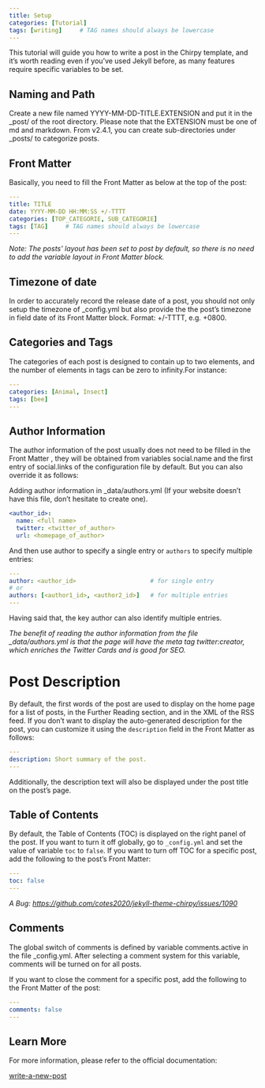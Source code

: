 ```yaml
---
title: Setup
categories: [Tutorial]
tags: [writing]     # TAG names should always be lowercase
---
```

This tutorial will guide you how to write a post in the Chirpy template, and it’s worth reading even if you’ve used Jekyll before, as many features require specific variables to be set.

## Naming and Path
Create a new file named YYYY-MM-DD-TITLE.EXTENSION and put it in the _post/ of the root directory. Please note that the EXTENSION must be one of md and markdown. From v2.4.1, you can create sub-directories under _posts/ to categorize posts.

## Front Matter
Basically, you need to fill the Front Matter as below at the top of the post:

```yaml
---
title: TITLE
date: YYYY-MM-DD HH:MM:SS +/-TTTT
categories: [TOP_CATEGORIE, SUB_CATEGORIE]
tags: [TAG]     # TAG names should always be lowercase
---
```
*Note: The posts’ layout has been set to post by default, so there is no need to add the variable layout in Front Matter block.*

## Timezone of date
In order to accurately record the release date of a post, you should not only setup the timezone of _config.yml but also provide the the post’s timezone in field date of its Front Matter block. Format: +/-TTTT, e.g. +0800.

## Categories and Tags
The categories of each post is designed to contain up to two elements, and the number of elements in tags can be zero to infinity.For instance:

```yaml
---
categories: [Animal, Insect]
tags: [bee]
---
```
## Author Information
The author information of the post usually does not need to be filled in the Front Matter , they will be obtained from variables social.name and the first entry of social.links of the configuration file by default. But you can also override it as follows:

Adding author information in _data/authors.yml (If your website doesn’t have this file, don’t hesitate to create one).

```yaml
<author_id>:
  name: <full name>
  twitter: <twitter_of_author>
  url: <homepage_of_author>
```
And then use author to specify a single entry or `authors` to specify multiple entries:

```yaml
---
author: <author_id>                     # for single entry
# or
authors: [<author1_id>, <author2_id>]   # for multiple entries
---
````
Having said that, the key author can also identify multiple entries.

*The benefit of reading the author information from the file _data/authors.yml is that the page will have the meta tag twitter:creator, which enriches the Twitter Cards and is good for SEO.*

# Post Description
By default, the first words of the post are used to display on the home page for a list of posts, in the Further Reading section, and in the XML of the RSS feed. If you don’t want to display the auto-generated description for the post, you can customize it using the `description` field in the Front Matter as follows:

```yaml
---
description: Short summary of the post.
---
```
Additionally, the description text will also be displayed under the post title on the post’s page.

## Table of Contents
By default, the Table of Contents (TOC) is displayed on the right panel of the post. If you want to turn it off globally, go to `_config.yml` and set the value of variable `toc` to `false`. If you want to turn off TOC for a specific post, add the following to the post’s Front Matter:

```yaml
---
toc: false
---
```
*A Bug: https://github.com/cotes2020/jekyll-theme-chirpy/issues/1090*
## Comments
The global switch of comments is defined by variable comments.active in the file _config.yml. After selecting a comment system for this variable, comments will be turned on for all posts.

If you want to close the comment for a specific post, add the following to the Front Matter of the post:

```yaml
---
comments: false
---
```
## Learn More
For more information, please refer to the official documentation:

[write-a-new-post](https://chirpy.cotes.page/posts/write-a-new-post/)


